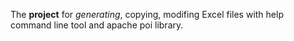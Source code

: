 The **project** for _generating_, copying, modifing Excel files with help command line tool and apache poi library.
